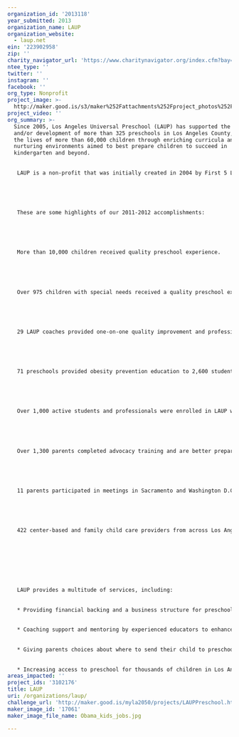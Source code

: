 ```yaml
---
organization_id: '2013118'
year_submitted: 2013
organization_name: LAUP
organization_website:
  - laup.net
ein: '223902958'
zip: ''
charity_navigator_url: 'https://www.charitynavigator.org/index.cfm?bay=search.profile&ein=223902958'
ntee_type: ''
twitter: ''
instagram: ''
facebook: ''
org_type: Nonprofit
project_image: >-
  http://maker.good.is/s3/maker%252Fattachments%252Fproject_photos%252Fimages%252F17061%252Fdisplay%252FObama_kids_jobs.jpg=c570x385
project_video: ''
org_summary: >-
  Since 2005, Los Angeles Universal Preschool (LAUP) has supported the operation
  and/or development of more than 325 preschools in Los Angeles County, touching
  the lives of more than 60,000 children through enriching curricula and
  nurturing environments aimed to best prepare children to succeed in
  kindergarten and beyond.
   
   
   LAUP is a non-profit that was initially created in 2004 by First 5 LA, our primary funder, to fund preschool for four-year-olds in Los Angeles County. First 5 LA was created by the California Children and Families First Initiative of 1998 (Proposition 10). This voter-approved initiative increased the tax on cigarettes by 50 cents per pack and dedicated the funding to early childhood education and health programs for children ages 0-5.
   
   
   
   
   
   These are some highlights of our 2011-2012 accomplishments:
   
   
   
   
   
   More than 10,000 children received quality preschool experience. 
   
   
   
   
   
   Over 975 children with special needs received a quality preschool experience.
   
   
   
   
   
   29 LAUP coaches provided one-on-one quality improvement and professional training to more than 1,752 preschool teachers.
   
   
   
   
   
   71 preschools provided obesity prevention education to 2,600 students.
   
   
   
   
   
   Over 1,000 active students and professionals were enrolled in LAUP workforce programs providing support and services for continued education towards a career in early child education.
   
   
   
   
   
   Over 1,300 parents completed advocacy training and are better prepared to actively engage as preschool advocates for their children and community.
   
   
   
   
   
   11 parents participated in meetings in Sacramento and Washington D.C. with their elected officials to advocate fot early childhood education.
   
   
   
   
   
   422 center-based and family child care providers from across Los Angeles County received career and quality coaching and 1,965 attended trainings.
   
   
   
   
   
   
   
   
   LAUP provides a multitude of services, including:
   
   
   * Providing financial backing and a business structure for preschool providers to improve existing preschools. 
   
   
   * Coaching support and mentoring by experienced educators to enhance quality and fiscal stability among LAUP preschools, and boost the involvement of parents in their child's preschool experience. 
   
   
   * Giving parents choices about where to send their child to preschool. LAUP preschools include private, public, charter, faith-based and family home care programs. 
   
   
   * Increasing access to preschool for thousands of children in Los Angeles County by providing the operating funds needed to fill previously empty classrooms.
areas_impacted: ''
project_ids: '3102176'
title: LAUP
uri: /organizations/laup/
challenge_url: 'http://maker.good.is/myla2050/projects/LAUPPreschool.html'
maker_image_id: '17061'
maker_image_file_name: Obama_kids_jobs.jpg

---
```

